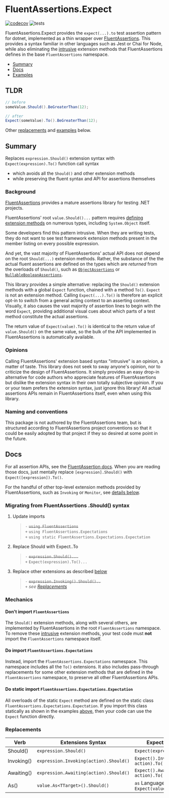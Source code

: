# FluentAssertions.Expect

[![codecov](https://codecov.io/github/libsabl/fluentassertions.expect/branch/main/graph/badge.svg?token=Gkk14y95yf)](https://codecov.io/github/libsabl/fluentassertions.expect)  ![tests](https://github.com/libsabl/fluentassertions.expect/actions/workflows/dotnet-test.yml/badge.svg?branch=main)

FluentAssertions.Expect provides the `expect(...).to` test assertion pattern for dotnet, implemented as a thin wrapper over [FluentAssertions](https://github.com/fluentassertions/fluentassertions). This provides a syntax familiar in other languages such as Jest or Chai for Node, while also eliminating the [intrusive](#opinions) extension methods that FluentAssertions defines in the base `FluentAssertions` namespace.

- [Summary](#summary) 
- [Docs](#docs)
- [Examples](#example)

## TLDR

```cs
// before
someValue.Should().BeGreaterThan(12);

// after
Expect(someValue).To().BeGreaterThan(12);
```

Other [replacements](#replacements) and [examples](#example) below.

## Summary
 
Replaces `expression.Should()` extension syntax with `Expect(expression).To()` function call syntax
 - which avoids all the `Should()` and other extension methods
 - while preserving the fluent syntax and API for assertions themselves

### Background

[FluentAssertions](https://github.com/fluentassertions/fluentassertions) provides a mature assertions library for testing .NET projects. 

FluentAssertions' root `value.Should()...` pattern requires [defining extension methods](https://github.com/fluentassertions/fluentassertions/blob/develop/Src/FluentAssertions/AssertionExtensions.cs) on numerous types, including `System.Object` itself. 

Some developers find this pattern intrusive. When they are writing tests, they do not want to see test framework extension methods present in the member listing on every possible expression.

And yet, the vast majority of FluentAssertions' actual API does not depend on the root `Should(...)` extension methods. Rather, the substance of the the actual fluent assertions are defined on the types which are _returned_ from the overloads of `Should()`, such as [`ObjectAssertions`](https://github.com/fluentassertions/fluentassertions/blob/develop/Src/FluentAssertions/Primitives/ObjectAssertions.cs) or [`NullableBooleanAssertions`](https://github.com/fluentassertions/fluentassertions/blob/develop/Src/FluentAssertions/Primitives/NullableBooleanAssertions.cs).

This library provides a simple alternative: replacing the `Should()` extension methods with a global `Expect` function, chained with a method `To()`. `Expect` is not an extension method. Calling `Expect(...).To()` is therefore an explicit opt-in to switch from a general acting context to an asserting context. Visually, it also causes the vast majority of assertion lines to begin with the word `Expect`, providing additional visual cues about which parts of a test method constitute the actual assertions.

The return value of `Expect(value).To()` is identical to the return value of `value.Should()` on the same value, so the bulk of the API implemented in FluentAssertions is automatically available.

### Opinions

Calling FluentAssertions' extension based syntax "intrusive" is an opinion, a matter of taste. This library does not seek to sway anyone's opinion, nor to criticize the design of FluentAssertions. It simply provides an easy drop-in alternative for code authors who appreciate features of FluentAssertions but dislike the extension syntax in their own totally subjective opinion. If you or your team prefers the extension syntax, just ignore this library! All actual assertions APIs remain in FluentAssertions itself, even when using this library.

### Naming and conventions

This package is not authored by the FluentAssertions team, but is structured according to FluentAssertions project conventions so that it could be easily adopted by that project if they so desired at some point in the future.

## Docs

For all assertion APIs, see the [FluentAssertion docs](https://fluentassertions.com/). When you are reading those docs, just mentally replace `[expression].Should()` with `Expect([expression]).To()`. 

For the handful of other top-level extension methods provided by FluentAssertions, such as `Invoking` or `Monitor`, see [details below](#replacements). 

### Migrating from FluentAssertions .Should() syntax
 
1. Update imports
 
    > `-` ~~`using FluentAssertions`~~<br/>
    > `+` `using FluentAssertions.Expectations`<br/>
    > `+` `using static FluentAssertions.Expectations.Expectation`

2. Replace Should with Expect..To

    > `-` ~~`expression.Should()...`~~<br/>
    > `+` `Expect(expression).To()...`

3. Replace other extensions as described [below](#replacements)

    > `-` ~~`expression.Invoking().Should()..`~~<br/>
    > `+` *see [Replacements](#replacements)*
 
### Mechanics

#### Don't import `FluentAssertions`
The `Should()` extension methods, along with several others, are implemented by FluentAssertions in the root `FluentAssertions` namespace. To remove these [intrusive](#opinions) extension methods, your test code must **not** import the `FluentAssertions` namespace itself. 

#### Do import `FluentAssertions.Expectations`

Instead, import the `FluentAssertions.Expectations` namespace. This namespace includes all the `To()` extensions. It also includes pass-through replacements for some other extension methods that are defined in the `FluentAssertions` namespace, to preserve all other FluentAssertions APIs.

#### Do static import `FluentAssertions.Expectations.Expectation`
 
All overloads of the static `Expect` method are defined on the static class `FluentAssertions.Expectations.Expectation`. If you import this class statically as shown in the examples [above](#migrating-from-fluentassertions-should-syntax), then your code can use the `Expect` function directly.

### Replacements

|Verb|Extensions Syntax|Expectations Syntax|
|-|-|-|
|Should()|`expression.Should()`|`Expect(expression).To()`|
|Invoking()|`expression.Invoking(action).Should()`|`Expect().Invoking(expression, action).To()`|
|Awaiting()|`expression.Awaiting(action).Should()`|`Expect().Awaiting(expression, action).To()`|
|As()|`value.As<TTarget>().Should()`|`as` Language keyword: `Expect(value as TTarget).To()`|
